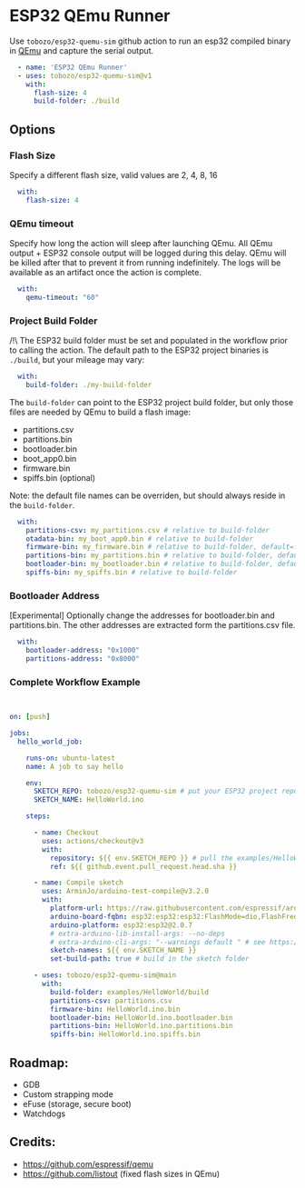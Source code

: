 # ESP32 QEmu Runner

Use `tobozo/esp32-quemu-sim` github action to run an esp32 compiled binary in [QEmu](https://github.com/espressif/qemu) and capture the serial output.


```yaml
  - name: 'ESP32 QEmu Runner'
  - uses: tobozo/esp32-quemu-sim@v1
    with:
      flash-size: 4
      build-folder: ./build
```


## Options


### Flash Size

Specify a different flash size, valid values are 2, 4, 8, 16

```yaml
  with:
    flash-size: 4
```

### QEmu timeout

Specify how long the action will sleep after launching QEmu.
All QEmu output + ESP32 console output will be logged during this delay.
QEmu will be killed after that to prevent it from running indefinitely.
The logs will be available as an artifact once the action is complete.

```yaml
  with:
    qemu-timeout: "60"
```


### Project Build Folder

/!\ The ESP32 build folder must be set and populated in the workflow prior to calling the action.
The default path to the ESP32 project binaries is `./build`, but your mileage may vary:


```yaml
  with:
    build-folder: ./my-build-folder
```

The `build-folder` can point to the ESP32 project build folder, but only those files are needed by QEmu to build a flash image:

- partitions.csv
- partitions.bin
- bootloader.bin
- boot_app0.bin
- firmware.bin
- spiffs.bin (optional)

Note: the default file names can be overriden, but should always reside in the `build-folder`.

```yaml
  with:
    partitions-csv: my_partitions.csv # relative to build-folder
    otadata-bin: my_boot_app0.bin # relative to build-folder
    firmware-bin: my_firmware.bin # relative to build-folder, default=firmware.bin
    partitions-bin: my_partitions.bin # relative to build-folder, default=partitions.bins
    bootloader-bin: my_bootloader.bin # relative to build-folder, default=bootloader.bin
    spiffs-bin: my_spiffs.bin # relative to build-folder
```


### Bootloader Address

[Experimental] Optionally change the addresses for bootloader.bin and partitions.bin.
The other addresses are extracted form the partitions.csv file.

```yaml
  with:
    bootloader-address: "0x1000"
    partitions-address: "0x8000"
```


### Complete Workflow Example


```yaml


on: [push]

jobs:
  hello_world_job:

    runs-on: ubuntu-latest
    name: A job to say hello

    env:
      SKETCH_REPO: tobozo/esp32-quemu-sim # put your ESP32 project repo here
      SKETCH_NAME: HelloWorld.ino

    steps:

      - name: Checkout
        uses: actions/checkout@v3
        with:
          repository: ${{ env.SKETCH_REPO }} # pull the examples/HelloWorld/HelloWorld.ino from your repo
          ref: ${{ github.event.pull_request.head.sha }}

      - name: Compile sketch
        uses: ArminJo/arduino-test-compile@v3.2.0
        with:
          platform-url: https://raw.githubusercontent.com/espressif/arduino-esp32/gh-pages/package_esp32_dev_index.json
          arduino-board-fqbn: esp32:esp32:esp32:FlashMode=dio,FlashFreq=80,FlashSize=4M
          arduino-platform: esp32:esp32@2.0.7
          # extra-arduino-lib-install-args: --no-deps
          # extra-arduino-cli-args: "--warnings default " # see https://github.com/ArminJo/arduino-test-compile/issues/28
          sketch-names: ${{ env.SKETCH_NAME }}
          set-build-path: true # build in the sketch folder

      - uses: tobozo/esp32-quemu-sim@main
        with:
          build-folder: examples/HelloWorld/build
          partitions-csv: partitions.csv
          firmware-bin: HelloWorld.ino.bin
          bootloader-bin: HelloWorld.ino.bootloader.bin
          partitions-bin: HelloWorld.ino.partitions.bin
          spiffs-bin: HelloWorld.ino.spiffs.bin

```

## Roadmap:

- GDB
- Custom strapping mode
- eFuse (storage, secure boot)
- Watchdogs




## Credits:

- https://github.com/espressif/qemu
- https://github.com/listout (fixed flash sizes in QEmu)
